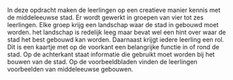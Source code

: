 In deze opdracht maken de leerlingen op een creatieve manier kennis met de
middeleeuwse stad. Er wordt gewerkt in groepen van vier tot zes leerlingen. Elke
groep krijg een landschap waar de stad in gebouwd moet worden. het landschap is
redelijk leeg maar bevat wel een hint over waar de stad het best gebouwd kan
worden. Daarnaast krijgt iedere leerling een rol. Dit is een kaartje met op de
voorkant een belangrijke functie in of rond de stad. Op de achterkant staat
informatie die gebruikt moet worden bij het bouwen van de stad. Op de
voorbeeldbladen vinden de leerlingen voorbeelden van middeleeuwse gebouwen.